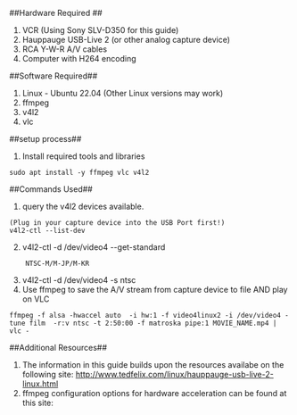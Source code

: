 ##Hardware Required ##
1. VCR (Using Sony SLV-D350 for this guide)
2. Hauppauge USB-Live 2 (or other analog capture device)
3. RCA Y-W-R A/V cables
4. Computer with H264 encoding 

##Software Required##
1. Linux - Ubuntu 22.04 (Other Linux versions may work)
2. ffmpeg
3. v4l2
4. vlc

##setup process##
1. Install required tools and libraries
```
sudo apt install -y ffmpeg vlc v4l2
```

##Commands Used##
1. query the v4l2 devices available.
```
(Plug in your capture device into the USB Port first!)
v4l2-ctl --list-dev
```
2. v4l2-ctl -d /dev/video4 --get-standard
```Video Standard = 0x0000b000
    NTSC-M/M-JP/M-KR
```
3. v4l2-ctl -d /dev/video4 -s ntsc
4. Use ffmpeg to save the A/V stream from capture device to file AND play on VLC
```
ffmpeg -f alsa -hwaccel auto  -i hw:1 -f video4linux2 -i /dev/video4 -tune film  -r:v ntsc -t 2:50:00 -f matroska pipe:1 MOVIE_NAME.mp4 | vlc -
```
##Additional Resources##
1. The information in this guide builds upon the resources availabe on the following site: http://www.tedfelix.com/linux/hauppauge-usb-live-2-linux.html
2. ffmpeg configuration options for hardware acceleration can be found at this site: 

